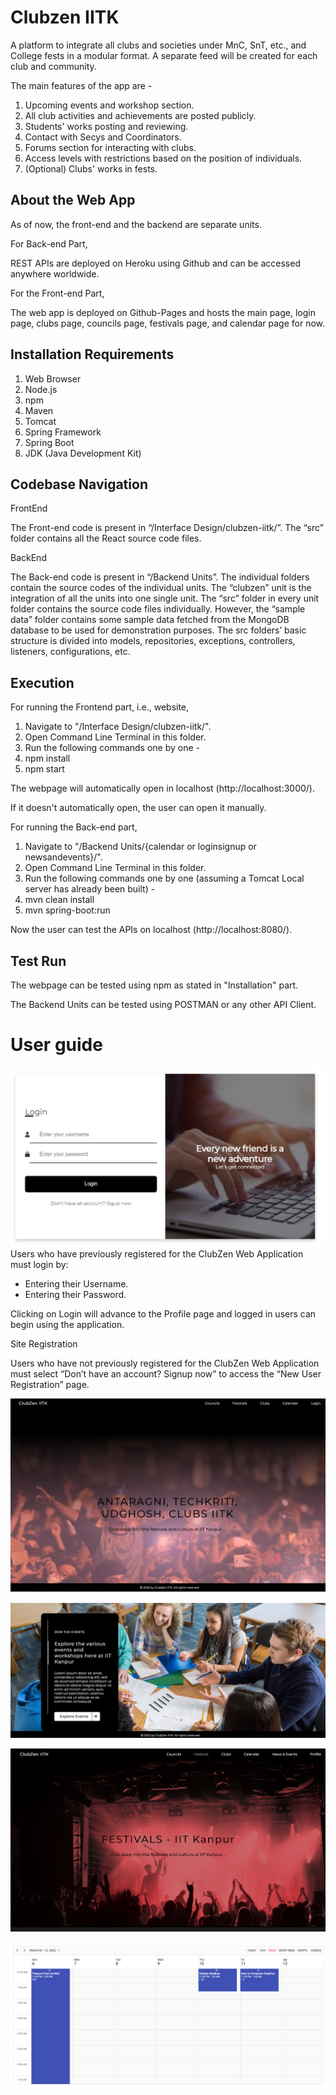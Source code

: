 # Clubzen IITK


A platform to integrate all clubs and societies under MnC, SnT, etc., and College fests in a modular format. A separate feed will be created for each club and community.

The main features of the app are - 
1) Upcoming events and workshop section. 
2) All club activities and achievements are posted publicly. 
3) Students' works posting and reviewing. 
4) Contact with Secys and Coordinators. 
5) Forums section for interacting with clubs. 
6) Access levels with restrictions based on the position of individuals. 
6) (Optional) Clubs' works in fests.


## About the Web App

As of now, the front-end and the backend are separate units.

For Back-end Part,

REST APIs are deployed on Heroku using Github and can be accessed anywhere worldwide.

For the Front-end Part,

The web app is deployed on Github-Pages and hosts the main page, login page, clubs page, councils page, festivals page, and calendar page for now.

## Installation Requirements

1) Web Browser
2) Node.js
3) npm
4) Maven
5) Tomcat
6) Spring Framework
7) Spring Boot
8) JDK (Java Development Kit)

## Codebase Navigation

FrontEnd

The Front-end code is present in “/Interface Design/clubzen-iitk/”. The “src” folder contains all the React source code files.

BackEnd
 
The Back-end code is present in “/Backend Units”. The individual folders contain the source codes of the individual units. 
The “clubzen” unit is the integration of all the units into one single unit. The “src” folder in every unit folder contains 
the source code files individually. However, the “sample data” folder contains some sample data fetched from the MongoDB database 
to be used for demonstration purposes. The src folders’ basic structure is divided into models, repositories, exceptions, 
controllers, listeners, configurations, etc.

## Execution

For running the Frontend part, i.e., website,

1) Navigate to "/Interface Design/clubzen-iitk/".
2) Open Command Line Terminal in this folder.
3) Run the following commands one by one -
4) npm install
5) npm start

The webpage will automatically open in localhost (http://localhost:3000/).

If it doesn't automatically open, the user can open it manually.

For running the Back-end part,

1) Navigate to "/Backend Units/{calendar or loginsignup or newsandevents}/".
2) Open Command Line Terminal in this folder.
3) Run the following commands one by one (assuming a Tomcat Local server has already been built) -
4) mvn clean install
5) mvn spring-boot:run

Now the user can test the APIs on localhost (http://localhost:8080/).

## Test Run

The webpage can be tested using npm as stated in "Installation" part.

The Backend Units can be tested using POSTMAN or any other API Client.

# User guide
![abc](/images/login_page.jpg "login_page")
Users who have previously registered for the ClubZen Web Application must login by: 
  - Entering their Username.
  - Entering their Password. 

 Clicking on Login will advance to the Profile page and logged in users can begin using the application.

Site Registration

Users who have not previously registered for the ClubZen Web Application must select     “Don’t have an account? Signup now” to access the “New User Registration” page.    



![abc](/images/home_page.jpg "home_page")

![abc](/images/events_section.jpg "events_section")

![abc](/images/festivals.png "festivals")

![abc](/images/calendar.png "calendar")
